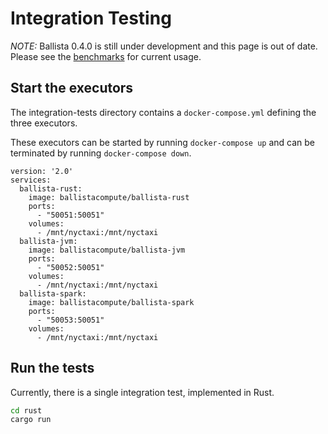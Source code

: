 # Integration Testing

*NOTE:* Ballista 0.4.0 is still under development and this page is out of date. Please see the [benchmarks](https://github.com/ballista-compute/ballista/tree/main/rust/benchmarks/tpch) for
current usage.

## Start the executors

The integration-tests directory contains a `docker-compose.yml` defining the three executors.

These executors can be started by running `docker-compose up` and can be terminated by running `docker-compose down`.

```
version: '2.0'
services:
  ballista-rust:
    image: ballistacompute/ballista-rust
    ports:
      - "50051:50051"
    volumes:
      - /mnt/nyctaxi:/mnt/nyctaxi
  ballista-jvm:
    image: ballistacompute/ballista-jvm
    ports:
      - "50052:50051"
    volumes:
      - /mnt/nyctaxi:/mnt/nyctaxi
  ballista-spark:
    image: ballistacompute/ballista-spark
    ports:
      - "50053:50051"
    volumes:
      - /mnt/nyctaxi:/mnt/nyctaxi
```

## Run the tests

Currently, there is a single integration test, implemented in Rust.

```bash
cd rust
cargo run
```
